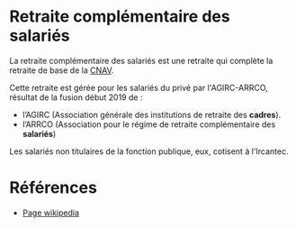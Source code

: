 # Retraite complémentaire des salariés 
<!-- SPDX-License-Identifier: MPL-2.0 -->

La retraite complémentaire des salariés est une retraite qui complète la retraite de base de la [CNAV](Cnav.md).
 
Cette retraite est gérée pour les salariés du privé par l'AGIRC-ARRCO, résultat de la fusion début 2019 de : 
- l’AGIRC (Association générale des institutions de retraite des **cadres**). 
- l’ARRCO (Association pour le régime de retraite complémentaire des **salariés**)

Les salariés non titulaires de la fonction publique, eux, cotisent à l'Ircantec.

# Références

- [Page wikipedia](https://fr.wikipedia.org/wiki/Retraite_compl%C3%A9mentaire_des_salari%C3%A9s_(France))
